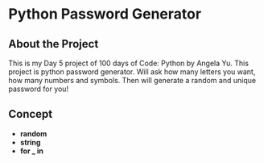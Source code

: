 # Python Password Generator

## About the Project

This is my Day 5 project of 100 days of Code: Python by Angela Yu. This project is python password generator. Will ask how many letters you want, how many numbers and symbols.
Then will generate a random and unique password for you!

## Concept

- **random**
- **string**
- **for _ in**
